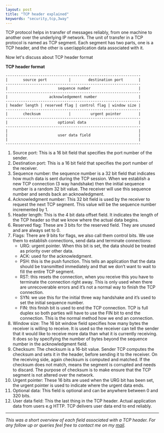 ```yaml
---
layout: post
title: "TCP header explained"
keywords: "security,tcp,3way"
---
```


TCP protocol helps in transfer of messages reliably, from one machine to another over the underlying IP network. The unit of transfer in a TCP protocol is named as TCP segment. Each segment has two parts, one is a TCP header, and the other is user/application data associated with it.

Now let's discuss about TCP header format

__TCP header format__


```
--------------------------------------------------------------
|       source port          |        destination port       |
--------------------------------------------------------------
|                       sequence number                      |
--------------------------------------------------------------
|                   acknowledgement number                   |
--------------------------------------------------------------
| header length | reserved flag | control flag | window size |
--------------------------------------------------------------
|       checksum             |         urgent pointer        |
--------------------------------------------------------------
|                       optional data                        |
--------------------------------------------------------------
|                                                            |
|                       user data field                      |
|                                                            |
--------------------------------------------------------------
```

1. Source port: This is a 16 bit field that specifies the port number of the sender.
2. Destination port: This is a 16 bit field that specifies the port number of the receiver.
3. Sequence number: the sequence number is a 32 bit field that indicates how much data is sent during the TCP session. When we establish a new TCP connection (3 way handshake) then the initial sequence number is a random 32 bit value. The receiver will use this sequence number and sends back an acknowledgment.
4. Acknowledgment number: This 32 bit field is used by the receiver to request the next TCP segment. This value will be the sequence number incremented by 1.
5. Header length: This is the 4 bit data offset field. It indicates the length of the TCP header so that we know where the actual data begins.
6. Reserved flag: These are 3 bits for the reserved field. They are unused and are always set to 0.
7. Flags: There are 9 bits for flags, we also call them control bits. We use them to establish connections, send data and terminate connections:
    * URG: urgent pointer. When this bit is set, the data should be treated as priority over other data.
    * ACK: used for the acknowledgment.
    * PSH: this is the push function. This tells an application that the data should be transmitted immediately and that we don’t want to wait to fill the entire TCP segment.
    * RST: this resets the connection, when you receive this you have to terminate the connection right away. This is only used when there are unrecoverable errors and it’s not a normal way to finish the TCP connection.
    * SYN: we use this for the initial three way handshake and it’s used to set the initial sequence number.
    * FIN: this finish bit is used to end the TCP connection. TCP is full duplex so both parties will have to use the FIN bit to end the connection. This is the normal method how we end an connection.
8. Window size: The 16 bit window field specifies how many bytes the receiver is willing to receive. It is used so the receiver can tell the sender that it would like to receive more data than what it is currently receiving. It does so by specifying the number of bytes beyond the sequence number in the acknowledgment field.
9. Checksum: The checksum is a 16-bit value. Sender TCP computes the checksum and sets it in the header, before sending it to the receiver. On the receiving side, again checksum is computed and matched. If the checksum does not match, means the segment is corrupted and needs to discard. The purpose of checksum is to make ensure that the TCP segment is not altered over the network.
10. Urgent pointer: These 16 bits are used when the URG bit has been set, the urgent pointer is used to indicate where the urgent data ends.
11. Optional data: This field is optional and can be anywhere between 0 and 320 bits.
12. User data field: This the last thing in the TCP header. Actual application data from users e.g HTTP. TCP delivers user data end to end reliably.

---

_This was a short overview of each field associated with a TCP header. For any follow up or queries feel free to contact me on my [mail](mailto:mamgainkunal@gmail.com)._

